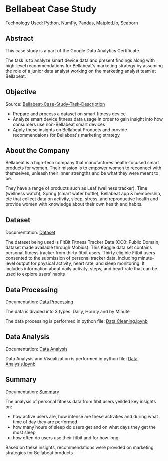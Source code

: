 # Bellabeat Case Study

Technology Used: Python, NumPy, Pandas, MatplotLib, Seaborn

## Abstract

This case study is a part of the Google Data Analytics Certificate.

The task is to analyze smart device data and present findings along with high-level recommendations for Bellabeat's marketing strategy by assuming the role of a junior data analyst working on the marketing analyst team at Bellabeat.

## Objective

Source: [Bellabeat-Case-Study-Task-Description](https://github.com/Sidkian/Bellabeat-Case-Study/blob/main/Bellabeat-Case-Study-Task-Description.pdf)

* Prepare and process a dataset on smart fitness device 
* Analyze smart device fitness data usage in order to gain insight into how consumers use non-Bellabeat smart devices
* Apply these insights on Bellabeat Products and provide recommendaions for Bellabeat's marketing strategy

## About the Company

Bellabeat is a high-tech company that manufactures health-focused smart products for women. Their mission is to empower women to reconnect with themselves, unleash their inner strengths and be what they were meant to be.

They have a range of products such as Leaf (wellness tracker), Time (wellness watch), Spring (smart water bottle), Bellabeat app & membership, etc that collect data on activity, sleep, stress, and reproductive health and provide women with
knowledge about their own health and habits.

## Dataset

Documentation: [Dataset](https://github.com/Sidkian/Bellabeat-Case-Study/blob/main/Documentation/Dataset.md)

The dataset being used is FitBit Fitness Tracker Data (CC0: Public Domain, dataset made available through Mobius).
This Kaggle data set contains personal fitness tracker from thirty fitbit users. Thirty eligible Fitbit users consented to the submission of personal tracker data, including minute-level output for physical activity, heart rate, and sleep monitoring. It includes information about daily activity, steps, and heart rate that can be used to explore users’ habits

## Data Processing

Documentation: [Data Processing](https://github.com/Sidkian/Bellabeat-Case-Study/blob/main/Documentation/Data_Processing.md)

The data is divided into 3 types: Daily, Hourly and by Minute

The data processing is performed in python file: [Data Cleaning.ipynb](https://github.com/Sidkian/Bellabeat-Case-Study/blob/main/Data%20Cleaning.ipynb)

## Data Analysis

Documentation: [Data Analysis](https://github.com/Sidkian/Bellabeat-Case-Study/blob/main/Documentation/Data_Analysis.md)

Data Analysis and Visualization is performed in python file: [Data Analysis.ipynb](https://github.com/Sidkian/Bellabeat-Case-Study/blob/main/Data%20Analysis.ipynb)

## Summary

Documentation: [Summary](https://github.com/Sidkian/Bellabeat-Case-Study/blob/main/Documentation/Summary.md)

The analysis of personal fitness data from fibit users yeilded key insights on:
* how active users are, how intense are these activities and during what time of day they are performed
* how many hours of sleep do users get and on what days they get the most sleep
* how often do users use their fitbit and for how long

Based on these insights, recommendations were provided on marketing strategies for Bellabeat products
